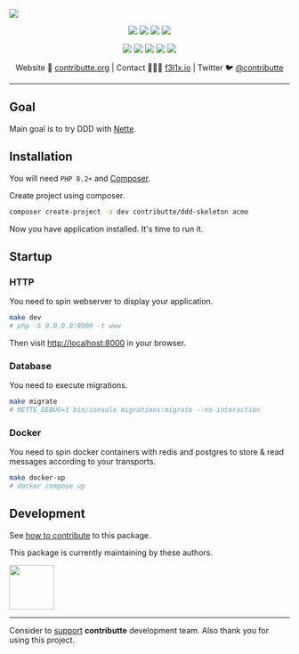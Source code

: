 ![](https://heatbadger.now.sh/github/readme/contributte/ddd-skeleton/)

<p align=center>
  <a href="https://github.com/contributte/ddd-skeleton/actions"><img src="https://badgen.net/github/checks/contributte/ddd-skeleton/master"></a>
  <a href="https://coveralls.io/r/contributte/ddd-skeleton"><img src="https://badgen.net/coveralls/c/github/contributte/ddd-skeleton"></a>
  <a href="https://packagist.org/packages/contributte/ddd-skeleton"><img src="https://badgen.net/packagist/dm/contributte/ddd-skeleton"></a>
  <a href="https://packagist.org/packages/contributte/ddd-skeleton"><img src="https://badgen.net/packagist/v/contributte/ddd-skeleton"></a>
</p>
<p align=center>
  <a href="https://packagist.org/packages/contributte/ddd-skeleton"><img src="https://badgen.net/packagist/php/contributte/ddd-skeleton"></a>
  <a href="https://github.com/contributte/ddd-skeleton"><img src="https://badgen.net/github/license/contributte/ddd-skeleton"></a>
  <a href="https://bit.ly/ctteg"><img src="https://badgen.net/badge/support/gitter/cyan"></a>
  <a href="https://bit.ly/cttfo"><img src="https://badgen.net/badge/support/forum/yellow"></a>
  <a href="https://contributte.org/partners.html"><img src="https://badgen.net/badge/sponsor/donations/F96854"></a>
</p>

<p align=center>
Website 🚀 <a href="https://contributte.org">contributte.org</a> | Contact 👨🏻‍💻 <a href="https://f3l1x.io">f3l1x.io</a> | Twitter 🐦 <a href="https://twitter.com/contributte">@contributte</a>
</p>

-----

## Goal

Main goal is to try DDD with [Nette](https://nette.org).

## Installation

You will need `PHP 8.2+` and [Composer](https://getcomposer.org/).

Create project using composer.

```bash
composer create-project -s dev contributte/ddd-skeleton acme
```

Now you have application installed. It's time to run it.

## Startup

### HTTP

You need to spin webserver to display your application.

```bash
make dev
# php -S 0.0.0.0:8000 -t www
```

Then visit [http://localhost:8000](http://localhost:8000) in your browser.

### Database

You need to execute migrations.

```bash
make migrate
# NETTE_DEBUG=1 bin/console migrations:migrate --no-interaction
```

### Docker

You need to spin docker containers with redis and postgres to store & read messages according to your transports.

```bash
make docker-up
# docker compose up
```

## Development

See [how to contribute](https://contributte.org/contributing.html) to this package.

This package is currently maintaining by these authors.

<a href="https://github.com/f3l1x">
    <img width="80" height="80" src="https://avatars2.githubusercontent.com/u/538058?v=3&s=80">
</a>

-----

Consider to [support](https://contributte.org/partners.html) **contributte** development team. Also thank you for using this project.
